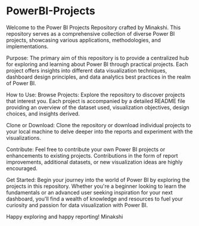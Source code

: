 # PowerBI-Projects
Welcome to the Power BI Projects Repository crafted by Minakshi. This repository serves as a comprehensive collection of diverse Power BI projects, showcasing various applications, methodologies, and implementations.

Purpose: The primary aim of this repository is to provide a centralized hub for exploring and learning about Power BI through practical projects. Each project offers insights into different data visualization techniques, dashboard design principles, and data analytics best practices in the realm of Power BI.

How to Use: Browse Projects: Explore the repository to discover projects that interest you. Each project is accompanied by a detailed README file providing an overview of the dataset used, visualization objectives, design choices, and insights derived.

Clone or Download: Clone the repository or download individual projects to your local machine to delve deeper into the reports and experiment with the visualizations.

Contribute: Feel free to contribute your own Power BI projects or enhancements to existing projects. Contributions in the form of report improvements, additional datasets, or new visualization ideas are highly encouraged.

Get Started: Begin your journey into the world of Power BI by exploring the projects in this repository. Whether you're a beginner looking to learn the fundamentals or an advanced user seeking inspiration for your next dashboard, you'll find a wealth of knowledge and resources to fuel your curiosity and passion for data visualization with Power BI.

Happy exploring and happy reporting!
Minakshi

